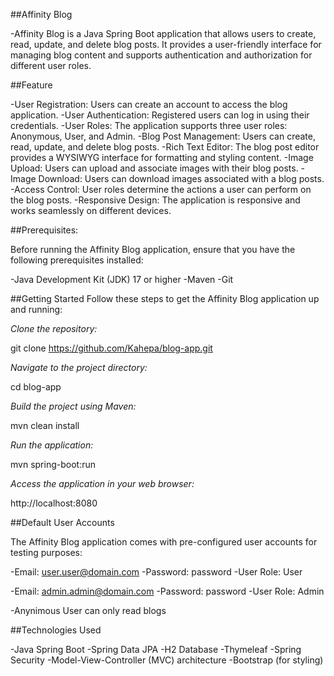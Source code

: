##Affinity Blog

-Affinity Blog is a Java Spring Boot application that allows users to create, read, update, and delete blog posts. It provides a user-friendly interface for managing blog content and supports authentication and authorization for different user roles.

##Feature

-User Registration: Users can create an account to access the blog application.
-User Authentication: Registered users can log in using their credentials.
-User Roles: The application supports three user roles: Anonymous, User, and Admin.
-Blog Post Management: Users can create, read, update, and delete blog posts.
-Rich Text Editor: The blog post editor provides a WYSIWYG interface for formatting and styling content.
-Image Upload: Users can upload and associate images with their blog posts.
-Image Download: Users can download images associated with a blog posts.
-Access Control: User roles determine the actions a user can perform on the blog posts.
-Responsive Design: The application is responsive and works seamlessly on different devices.


##Prerequisites:

Before running the Affinity Blog application, ensure that you have the following prerequisites installed:

-Java Development Kit (JDK) 17 or higher
-Maven
-Git


##Getting Started
Follow these steps to get the Affinity Blog application up and running:

*Clone the repository:*

git clone https://github.com/Kahepa/blog-app.git


*Navigate to the project directory:*

cd blog-app

*Build the project using Maven:*

mvn clean install

*Run the application:*

mvn spring-boot:run

*Access the application in your web browser:*

http://localhost:8080


##Default User Accounts

The Affinity Blog application comes with pre-configured user accounts for testing purposes:

-Email: user.user@domain.com
-Password: password
-User Role: User

-Email: admin.admin@domain.com
-Password: password
-User Role: Admin

-Anynimous User can only read blogs


##Technologies Used

-Java Spring Boot
-Spring Data JPA
-H2 Database
-Thymeleaf
-Spring Security
-Model-View-Controller (MVC) architecture
-Bootstrap (for styling)
